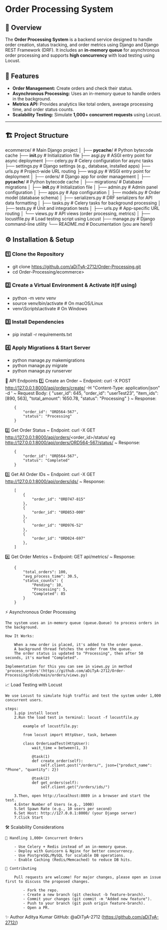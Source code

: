 # Order Processing System

## 📖 Overview
The **Order Processing System** is a backend service designed to handle order creation, status tracking, and order metrics using Django and Django REST Framework (DRF). It includes an **in-memory queue** for asynchronous order processing and supports **high concurrency** with load testing using Locust.

## 🚀 Features
- **Order Management:** Create orders and check their status.
- **Asynchronous Processing:** Uses an in-memory queue to handle orders in the background.
- **Metrics API:** Provides analytics like total orders, average processing time, and order status counts.
- **Scalability Testing:** Simulate **1,000+ concurrent requests** using Locust.

---

## 🏗️ Project Structure

ecommerce/                  # Main Django project
│
├── __pycache__/            # Python bytecode cache
├── __init__.py             # Initialization file
├── asgi.py                 # ASGI entry point for async deployment
├── celery.py               # Celery configuration for async tasks
├── settings.py             # Django settings (e.g., database, installed apps)
├── urls.py                 # Project-wide URL routing
├── wsgi.py                 # WSGI entry point for deployment
│
├── orders/                 # Django app for order management
│   ├── __pycache__/        # Python bytecode cache
│   ├── migrations/         # Database migrations
│   ├── __init__.py         # Initialization file
│   ├── admin.py            # Admin panel configuration
│   ├── apps.py             # App configuration
│   ├── models.py           # Order model (database schema)
│   ├── serializers.py      # DRF serializers for API data formatting
│   ├── tasks.py            # Celery tasks for background processing
│   ├── tests.py            # Unit and integration tests
│   ├── urls.py             # App-specific URL routing
│   └── views.py            # API views (order processing, metrics)
│
├── locustfile.py           # Load testing script using Locust
├── manage.py               # Django command-line utility
└── README.md               # Documentation (you are here!)

## ⚙️ Installation & Setup

### 1️⃣ Clone the Repository

- git clone https://github.com/aDiTyA-2712/Order-Processing.git
- cd Order-Processing/ecommerce>

### 2️⃣ Create a Virtual Environment & Activate it(If using)
- python -m venv venv
- source venv/bin/activate  # On macOS/Linux
- venv\Scripts\activate     # On Windows

### 3️⃣ Install Dependencies
- pip install -r requirements.txt

### 4️⃣ Apply Migrations & Start Server
- python manage.py makemigrations
- python manage.py migrate
- python manage.py runserver

📌 API Endpoints
1️⃣ Create an Order
	~ Endpoint: curl -X POST http://127.0.0.1:8000/api/orders/create/ -H "Content-Type: application/json" -d '
	~ Request Body:
		{
			"user_id": 645,
			"order_id": "userTest23",
			"item_ids": [890, 563],
			"total_amount": 1650.78,
			"status": "Processing"
		}
	~ Response:

		{
			"order_id": "ORD564-567",
			"status": "Processing"
		}
2️⃣ Get Order Status
	~ Endpoint: curl -X GET http://127.0.0.1:8000/api/orders/<order_id>/status/
				eg http://127.0.0.1:8000/api/orders/ORD564-567/status/
	~ Response:

		{
			"order_id": "ORD564-567",
			"status": "Completed"
		}
3️⃣ Get All Order IDs
	~ Endpoint: curl -X GET http://127.0.0.1:8000/api/orders/ids/
	~ Response:

		[
			{
				"order_id": "ORD747-815"
			},
			{
				"order_id": "ORD853-000"
			},
			{
				"order_id": "ORD976-52"
			},
			{
				"order_id": "ORD024-697"
			},
		]
4️⃣ Get Order Metrics
	~ Endpoint: GET api/metrics/
	~ Response:

		{
			"total_orders": 100,
			"avg_process_time": 30.5,
			"status_counts": {
				"Pending": 10,
				"Processing": 5,
				"Completed": 85
			}
		}
⚡ Asynchronous Order Processing

	The system uses an in-memory queue (queue.Queue) to process orders in the background.

	How It Works:
	
		When a new order is placed, it's added to the order queue.
		A background thread fetches the order from the queue.
		The order status is updated to "Processing", then after 50 seconds, it's marked "Completed".
	
	Implementation for this you can see in views.py in method 'process_orders'(https://github.com/aDiTyA-2712/Order-Processing/blob/main/orders/views.py)
	
📈 Load Testing with Locust

	We use Locust to simulate high traffic and test the system under 1,000 concurrent users.
	
	steps:
		1.pip install locust
		2.Run the load test in terminal: locust -f locustfile.py
		
			example of locustfile.py:
			
			from locust import HttpUser, task, between

			class OrderLoadTest(HttpUser):
				wait_time = between(1, 3)
			
				@task(1)
				def create_order(self):
					self.client.post("/orders/", json={"product_name": "Phone", "quantity": 2})
			
				@task(2)
				def get_orders(self):
					self.client.get("/orders/ids/")

		3.Then, open http://localhost:8089 in a browser and start the test.
		4.Enter Number of Users (e.g., 1000)
		5.Set Spawn Rate (e.g., 10 users per second)
		6.Set Host: http://127.0.0.1:8000/ (your Django server)
		7.Click Start
		
🛠️ Scalability Considerations

	🔹 Handling 1,000+ Concurrent Orders
	
		- Use Celery + Redis instead of an in-memory queue.
		- Deploy with Gunicorn & Nginx for better concurrency.
		- Use PostgreSQL/MySQL for scalable DB operations.
		- Enable Caching (Redis/Memcached) to reduce DB hits.
		
	🤝 Contributing
	
		Pull requests are welcome! For major changes, please open an issue first to discuss the proposed changes.

			- Fork the repo.
			- Create a new branch (git checkout -b feature-branch).
			- Commit your changes (git commit -m "Added new feature").
			- Push to your branch (git push origin feature-branch).
			- Open a PR.

✨ Author
	Aditya Kumar
	GitHub: @aDiTyA-2712 (https://github.com/aDiTyA-2712/)